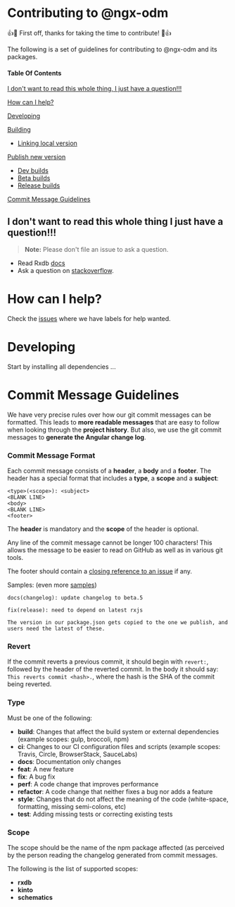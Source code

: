 # Contributing to @ngx-odm

:+1::tada: First off, thanks for taking the time to contribute! :tada::+1:

The following is a set of guidelines for contributing to @ngx-odm and its packages.

#### Table Of Contents

[I don't want to read this whole thing, I just have a question!!!](#i-dont-want-to-read-this-whole-thing-i-just-have-a-question)

[How can I help?](#how-can-I-help?)

[Developing](#developing)

[Building](#building)

- [Linking local version](#linking)

[Publish new version](#publishing-new-version)

- [Dev builds](#dev-builds)
- [Beta builds](#beta-builds)
- [Release builds](#release-builds)

[Commit Message Guidelines](#commit)

## I don't want to read this whole thing I just have a question!!!

> **Note:** Please don't file an issue to ask a question.

- Read Rxdb [docs](https://rxdb.info)
- Ask a question on [stackoverflow](https://stackoverflow.com/questions/tagged/rxdb).

# How can I help?

Check the [issues](https://github.com/voznik/ngx-odm/issues) where we have labels for help wanted.

# Developing

Start by installing all dependencies
...

<!-- TODO -->

# <a name="commit"></a> Commit Message Guidelines

We have very precise rules over how our git commit messages can be formatted. This leads to **more
readable messages** that are easy to follow when looking through the **project history**. But also,
we use the git commit messages to **generate the Angular change log**.

### Commit Message Format

Each commit message consists of a **header**, a **body** and a **footer**. The header has a special
format that includes a **type**, a **scope** and a **subject**:

```
<type>(<scope>): <subject>
<BLANK LINE>
<body>
<BLANK LINE>
<footer>
```

The **header** is mandatory and the **scope** of the header is optional.

Any line of the commit message cannot be longer 100 characters! This allows the message to be easier
to read on GitHub as well as in various git tools.

The footer should contain a [closing reference to an issue](https://help.github.com/articles/closing-issues-via-commit-messages/) if any.

Samples: (even more [samples](https://github.com/voznik/ngx-odm/commits/master))

```
docs(changelog): update changelog to beta.5
```

```
fix(release): need to depend on latest rxjs

The version in our package.json gets copied to the one we publish, and users need the latest of these.
```

### Revert

If the commit reverts a previous commit, it should begin with `revert:`, followed by the header of the reverted commit. In the body it should say: `This reverts commit <hash>.`, where the hash is the SHA of the commit being reverted.

### Type

Must be one of the following:

- **build**: Changes that affect the build system or external dependencies (example scopes: gulp, broccoli, npm)
- **ci**: Changes to our CI configuration files and scripts (example scopes: Travis, Circle, BrowserStack, SauceLabs)
- **docs**: Documentation only changes
- **feat**: A new feature
- **fix**: A bug fix
- **perf**: A code change that improves performance
- **refactor**: A code change that neither fixes a bug nor adds a feature
- **style**: Changes that do not affect the meaning of the code (white-space, formatting, missing semi-colons, etc)
- **test**: Adding missing tests or correcting existing tests

### Scope

The scope should be the name of the npm package affected (as perceived by the person reading the changelog generated from commit messages.

The following is the list of supported scopes:

- **rxdb**
- **kinto**
- **schematics**
